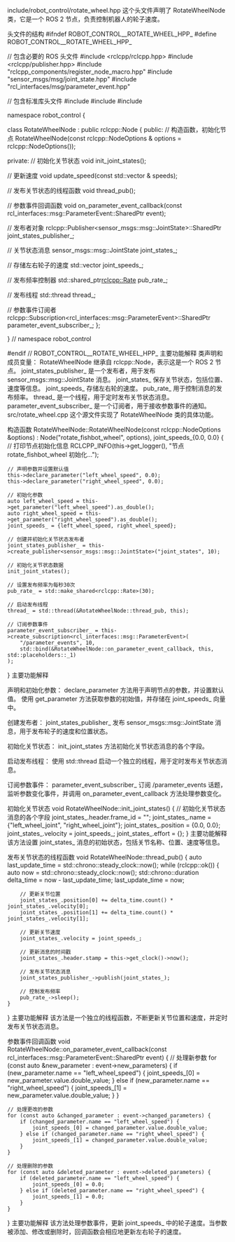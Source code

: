 include/robot_control/rotate_wheel.hpp
这个头文件声明了 RotateWheelNode 类，它是一个 ROS 2 节点，负责控制机器人的轮子速度。


头文件的结构
#ifndef ROBOT_CONTROL__ROTATE_WHEEL_HPP_
#define ROBOT_CONTROL__ROTATE_WHEEL_HPP_

// 包含必要的 ROS 头文件
#include <rclcpp/rclcpp.hpp>
#include <rclcpp/publisher.hpp>
#include "rclcpp_components/register_node_macro.hpp"
#include "sensor_msgs/msg/joint_state.hpp"
#include "rcl_interfaces/msg/parameter_event.hpp"

// 包含标准库头文件
#include <thread>
#include <chrono>
#include <vector>

namespace robot_control
{

class RotateWheelNode : public rclcpp::Node
{
public:
  // 构造函数，初始化节点
  RotateWheelNode(const rclcpp::NodeOptions & options = rclcpp::NodeOptions());

private:
  // 初始化关节状态
  void init_joint_states();
  
  // 更新速度
  void update_speed(const std::vector<double> & speeds);
  
  // 发布关节状态的线程函数
  void thread_pub();
  
  // 参数事件回调函数
  void on_parameter_event_callback(const rcl_interfaces::msg::ParameterEvent::SharedPtr event);

  // 发布者对象
  rclcpp::Publisher<sensor_msgs::msg::JointState>::SharedPtr joint_states_publisher_;
  
  // 关节状态消息
  sensor_msgs::msg::JointState joint_states_;
  
  // 存储左右轮子的速度
  std::vector<double> joint_speeds_;
  
  // 发布频率控制器
  std::shared_ptr<rclcpp::Rate> pub_rate_;
  
  // 发布线程
  std::thread thread_;
  
  // 参数事件订阅者
  rclcpp::Subscription<rcl_interfaces::msg::ParameterEvent>::SharedPtr parameter_event_subscriber_;
};

}  // namespace robot_control

#endif  // ROBOT_CONTROL__ROTATE_WHEEL_HPP_
主要功能解释
类声明和成员变量：
RotateWheelNode 继承自 rclcpp::Node，表示这是一个 ROS 2 节点。
joint_states_publisher_ 是一个发布者，用于发布 sensor_msgs::msg::JointState 消息。
joint_states_ 保存关节状态，包括位置、速度等信息。
joint_speeds_ 存储左右轮的速度。
pub_rate_ 用于控制消息的发布频率。
thread_ 是一个线程，用于定时发布关节状态消息。
parameter_event_subscriber_ 是一个订阅者，用于接收参数事件的通知。
src/rotate_wheel.cpp
这个源文件实现了 RotateWheelNode 类的具体功能。



构造函数
RotateWheelNode::RotateWheelNode(const rclcpp::NodeOptions &options)
    : Node("rotate_fishbot_wheel", options), joint_speeds_{0.0, 0.0}
{
    // 打印节点初始化信息
    RCLCPP_INFO(this->get_logger(), "节点 rotate_fishbot_wheel 初始化...");

    // 声明参数并设置默认值
    this->declare_parameter("left_wheel_speed", 0.0);
    this->declare_parameter("right_wheel_speed", 0.0);

    // 初始化参数
    auto left_wheel_speed = this->get_parameter("left_wheel_speed").as_double();
    auto right_wheel_speed = this->get_parameter("right_wheel_speed").as_double();
    joint_speeds_ = {left_wheel_speed, right_wheel_speed};

    // 创建并初始化关节状态发布者
    joint_states_publisher_ = this->create_publisher<sensor_msgs::msg::JointState>("joint_states", 10);

    // 初始化关节状态数据
    init_joint_states();

    // 设置发布频率为每秒30次
    pub_rate_ = std::make_shared<rclcpp::Rate>(30);

    // 启动发布线程
    thread_ = std::thread(&RotateWheelNode::thread_pub, this);

    // 订阅参数事件
    parameter_event_subscriber_ = this->create_subscription<rcl_interfaces::msg::ParameterEvent>(
        "/parameter_events", 10,
        std::bind(&RotateWheelNode::on_parameter_event_callback, this, std::placeholders::_1)
    );
}
主要功能解释

声明和初始化参数：
declare_parameter 方法用于声明节点的参数，并设置默认值。
使用 get_parameter 方法获取参数的初始值，并存储在 joint_speeds_ 向量中。

创建发布者：
joint_states_publisher_ 发布 sensor_msgs::msg::JointState 消息，用于发布轮子的速度和位置状态。

初始化关节状态：
init_joint_states 方法初始化关节状态消息的各个字段。

启动发布线程：
使用 std::thread 启动一个独立的线程，用于定时发布关节状态消息。

订阅参数事件：
parameter_event_subscriber_ 订阅 /parameter_events 话题，监听参数变化事件，并调用 on_parameter_event_callback 方法处理参数变化。



初始化关节状态
void RotateWheelNode::init_joint_states()
{
    // 初始化关节状态消息的各个字段
    joint_states_.header.frame_id = "";
    joint_states_.name = {"left_wheel_joint", "right_wheel_joint"};
    joint_states_.position = {0.0, 0.0};
    joint_states_.velocity = joint_speeds_;
    joint_states_.effort = {};
}
主要功能解释
该方法设置 joint_states_ 消息的初始状态，包括关节名称、位置、速度等信息。


发布关节状态的线程函数
void RotateWheelNode::thread_pub()
{
    auto last_update_time = std::chrono::steady_clock::now();
    while (rclcpp::ok())
    {
        auto now = std::chrono::steady_clock::now();
        std::chrono::duration<double> delta_time = now - last_update_time;
        last_update_time = now;

        // 更新关节位置
        joint_states_.position[0] += delta_time.count() * joint_states_.velocity[0];
        joint_states_.position[1] += delta_time.count() * joint_states_.velocity[1];

        // 更新关节速度
        joint_states_.velocity = joint_speeds_;

        // 更新消息的时间戳
        joint_states_.header.stamp = this->get_clock()->now();

        // 发布关节状态消息
        joint_states_publisher_->publish(joint_states_);

        // 控制发布频率
        pub_rate_->sleep();
    }
}
主要功能解释
该方法是一个独立的线程函数，不断更新关节位置和速度，并定时发布关节状态消息。


参数事件回调函数
void RotateWheelNode::on_parameter_event_callback(const rcl_interfaces::msg::ParameterEvent::SharedPtr event)
{
    // 处理新参数
    for (const auto &new_parameter : event->new_parameters) {
        if (new_parameter.name == "left_wheel_speed") {
            joint_speeds_[0] = new_parameter.value.double_value;
        } else if (new_parameter.name == "right_wheel_speed") {
            joint_speeds_[1] = new_parameter.value.double_value;
        }
    }

    // 处理更改的参数
    for (const auto &changed_parameter : event->changed_parameters) {
        if (changed_parameter.name == "left_wheel_speed") {
            joint_speeds_[0] = changed_parameter.value.double_value;
        } else if (changed_parameter.name == "right_wheel_speed") {
            joint_speeds_[1] = changed_parameter.value.double_value;
        }
    }

    // 处理删除的参数
    for (const auto &deleted_parameter : event->deleted_parameters) {
        if (deleted_parameter.name == "left_wheel_speed") {
            joint_speeds_[0] = 0.0;
        } else if (deleted_parameter.name == "right_wheel_speed") {
            joint_speeds_[1] = 0.0;
        }
    }
}
主要功能解释
该方法处理参数事件，更新 joint_speeds_ 中的轮子速度。当参数被添加、修改或删除时，回调函数会相应地更新左右轮子的速度。
